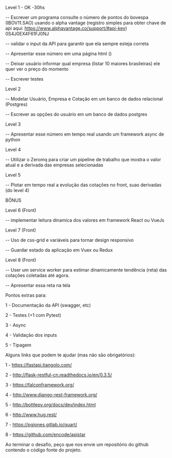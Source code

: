 
Level 1 - OK -30hs

-- Escrever um programa consulte o número de pontos do bovespa (IBOV11.SAO) usando o alpha vantage (registro simples para obter chave de api aqui: https://www.alphavantage.co/support/#api-key)
0S4J0EX4F61FJ0NJ

-- validar o input da API para garantir que ela sempre esteja correta

-- Apresentar esse número em uma página html ()

-- Deixar usuário informar qual empresa (listar 10 maiores brasileiras) ele quer ver o preço do momento

-- Escrever testes

 

Level 2

-- Modelar Usuário, Empresa e Cotação em um banco de dados relacional (Postgres)

-- Escrever as opções do usuário em um banco de dados postgres

 

Level 3

-- Apresentar esse número em tempo real usando um framework async de python 

 

Level 4

-- Utilizar o Zeromq para criar um pipeline de trabalho que mostra o valor atual e a derivada das empresas selecionadas

  

Level 5

-- Plotar em tempo real a evolução das cotações no front, suas derivadas (do level 4)

BÔNUS

Level 6 (Front)

-- implementar leitura dinamica dos valores em framework React ou VueJs

Level 7 (Front)

-- Uso de css-grid e variáveis para tornar design responsivo

-- Guardar estado da aplicação em Vuex ou Redux

Level 8 (Front)

-- User um service worker para estimar dinamicamente tendência (reta) das cotações coletadas até agora.

-- Apresentar essa reta na tela


Pontos extras para:

1 - Documentação da API (swagger, etc)

2 - Testes (+1 com Pytest)

3 - Async

4 - Validação dos inputs

5 - Tipagem

Alguns links que podem te ajudar (mas não são obrigatórios):

1 - https://fastapi.tiangolo.com/

2 - http://flask-restful-cn.readthedocs.io/en/0.3.5/

3 - https://falconframework.org/

4 - http://www.django-rest-framework.org/

5 - http://bottlepy.org/docs/dev/index.html

6 - http://www.hug.rest/

7 - https://pgjones.gitlab.io/quart/

8 - https://github.com/encode/apistar


Ao terminar o desafio, peço que nos envie um repositório do github contendo o código fonte do projeto.
